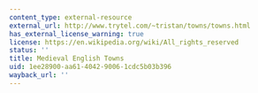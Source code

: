 ```yaml
---
content_type: external-resource
external_url: http://www.trytel.com/~tristan/towns/towns.html
has_external_license_warning: true
license: https://en.wikipedia.org/wiki/All_rights_reserved
status: ''
title: Medieval English Towns
uid: 1ee28900-aa61-4042-9006-1cdc5b03b396
wayback_url: ''
---
```

